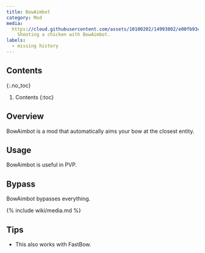 ```yaml
---
title: BowAimbot
category: Mod
media:
  https://cloud.githubusercontent.com/assets/10100202/14993802/e00fb93c-116c-11e6-957a-ea7c90e1245b.jpg: |
    Shooting a chicken with BowAimbot.
labels:
  - missing history
---
```

## Contents
{:.no_toc}
1. Contents
{:toc}

## Overview
BowAimbot is a mod that automatically aims your bow at the closest entity.

## Usage
BowAimbot is useful in PVP.

## Bypass
BowAimbot bypasses everything.

{% include wiki/media.md %}

## Tips
- This also works with FastBow.
